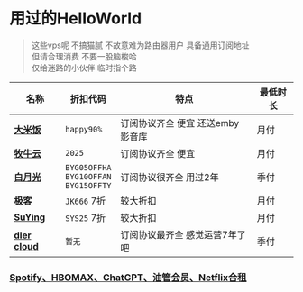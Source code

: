 #   用过的HelloWorld
> 这些vps呢 不搞猫腻 不故意难为路由器用户 具备通用订阅地址 <br>
> 但请合理消费 不要一股脑梭哈<br>
> 仅给迷路的小伙伴 临时指个路

| 名称   | 折扣代码   | 特点   |最低时长
|-------|-------|-------|-------|
| [**大米饭**](https://1s.bigmeok.me/user#/register?code=9ykDiuYn)| `happy90%`| 订阅协议齐全 便宜 还送emby影音库|月付 |
| [**牧牛云**](https://muniucloud.monster/auth/register?code=a02E) | `2025` | 订阅协议齐全 便宜 |月付 |
| [**白月光**](https://www.sibker.com/register?code=ouYNiKJ7) | `BYG05OFFHA`<br>`BYG10OFFAN`<br>`BYG15OFFTY` | 订阅协议很齐全 用过2年 |季付 |
| [**极客**](https://jikefind.net/auth/register?code=xoWW) | `JK666` 7折| 较大折扣  |月付 |
| [**SuYing**](https://sy7770.com/auth/register?code=2PK9) | `SYS25` 7折| 较大折扣  |月付 |
| [**dler cloud**](https://dler.pro/auth/register?affid=70586) | `暂无`     | 订阅协议最齐全 感觉运营7年了吧 | 季付 |

   ### [Spotify、HBOMAX、ChatGPT、油管会员、Netflix合租](https://naifei.pro/m/?rid=1p5c6)
